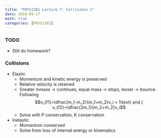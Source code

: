 ```yaml
---
title: "PHYS1301 Lecture 7: Collisions 2"
date: 2019-09-17
math: true 
categories: [PHYS1301]
---
```


### TODO

- Still do homework?

### Collisions

- Elastic 
    - Momentum and kinetic energy is preserved
    - Relative velocity is retained
    - Greater mmass &rarr; continues, equal mass &rarr; stops, lesser &rarr; bounce. Following $$v_{f1}=\dfrac{m_1-m_2}{m_1+m_2}v_i = 1\text{ and } v_{f2}=\dfrac{2m_1}{m_2+m_2}v_i$$
    - Solve with P conservation, K conservation
- Inelastic
    - Momentum conserved
    - Solve from loss of internal energy or kinematics

